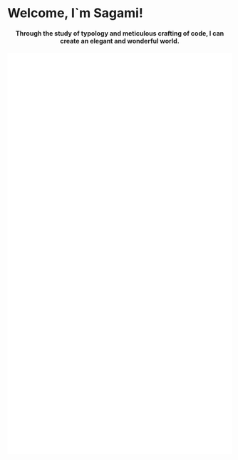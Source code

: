 <h1> Welcome, I`m Sagami!</h1>
<h4 align="middle"><strong>Through the study of typology and meticulous crafting of code, I can create an elegant and wonderful world.</strong></h3>
<p align="center">
  <img src="/github-metrics.svg" />
</p>